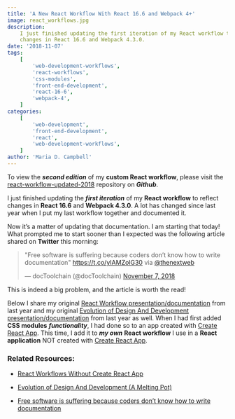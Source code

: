 ```yaml
---
title: 'A New React Workflow With React 16.6 and Webpack 4+'
image: react_workflows.jpg
description:
    I just finished updating the first iteration of my React workflow to reflect
    changes in React 16.6 and Webpack 4.3.0.
date: '2018-11-07'
tags:
    [
        'web-development-workflows',
        'react-workflows',
        'css-modules',
        'front-end-development',
        'react-16-6',
        'webpack-4',
    ]
categories:
    [
        'web-development',
        'front-end-development',
        'react',
        'web-development-workflows',
    ]
author: 'Maria D. Campbell'
---
```


To view the **_second edition_** of my **custom React workflow**, please visit
the
[react-workflow-updated-2018](https://github.com/interglobalmedia/react-workflow-updated-2018)
repository on **_Github_**.

I just finished updating the **_first iteration_** of my **React workflow** to
reflect changes in **React 16.6** and **Webpack 4.3.0**. A lot has changed since
last year when I put my last workflow together and documented it.

Now it’s a matter of updating that documentation. I am starting that today! What
prompted me to start sooner than I expected was the following article shared on
**Twitter** this morning:

<blockquote class="twitter-tweet" data-lang="en">
<p dir="ltr" lang="en">"Free software is suffering because coders don’t know how to write documentation" <a href="https://t.co/yIAMZolG30">https://t.co/yIAMZolG30</a> via <a href="https://twitter.com/TheNextWeb?ref_src=twsrc%5Etfw">@thenextweb</a></p>
— docToolchain (@docToolchain) <a href="https://twitter.com/docToolchain/status/1060105284105003009?ref_src=twsrc%5Etfw">November 7, 2018</a></blockquote>
<script async="" src="https://platform.twitter.com/widgets.js" charset="utf-8"></script>

This is indeed a big problem, and the article is worth the read!

Below I share my original
[React Workflow presentation/documentation](https://interglobalmedia.github.io/react-workflow-presentation/#/)
from last year and my original
[Evolution of Design And Development presentation/documentation](https://interglobalmedia.github.io/evolution-in-design-and-development/#0)
from last year as well. When I had first added **CSS modules**
**_functionality_**, I had done so to an app created with
[Create React App](https://github.com/facebook/create-react-app/blob/master/packages/react-scripts/template/README.md).
This time, I add it to **_my own_** **React workflow** I use in a **React
application** NOT created with
[Create React App](https://github.com/facebook/create-react-app/blob/master/packages/react-scripts/template/README.md).

### Related Resources:

-   [React Workflows Without Create React App](https://interglobalmedia.github.io/react-workflow-presentation/#/)

-   [Evolution of Design And Development (A Melting Pot)](https://interglobalmedia.github.io/evolution-in-design-and-development/#0)

-   [Free software is suffering because coders don’t know how to write documentation](https://thenextweb.com/dd/2017/06/02/free-software-is-suffering-because-coders-dont-know-how-to-write-documentation/?utm_source=twitter&utm_medium=referral&utm_content=Free%2Bsoftware%2Bis%2Bsuffering%2Bbecause%2Bcoders%2Bdon%25E2%2580%2599t%2Bknow%2Bhow%2Bto%2Bwrite%2Bdocumentation)
